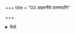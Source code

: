 +++
title = "03 आहवनीये दारुमयाणि"

+++

<details><summary>थिते</summary>

3. (One should throw the broken) wooden utensils in the Āhavanīya(-fire) (without any formula).
</details>
